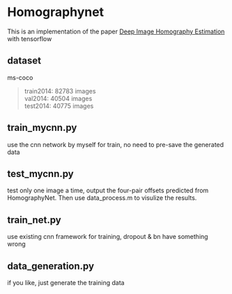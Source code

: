 # Homographynet
This is an implementation of the paper [Deep Image Homography Estimation](https://arxiv.org/pdf/1606.03798.pdf) with tensorflow

## dataset
ms-coco  
> train2014: 82783 images  
> val2014: 40504 images  
> test2014: 40775 images  

## train_mycnn.py
use the cnn network by myself for train, no need to pre-save the generated data  

## test_mycnn.py
test only one image a time, output the four-pair offsets predicted from HomographyNet. Then use data_process.m to visulize the results.  

## train_net.py
use existing cnn framework for training, dropout & bn have something wrong  

## data_generation.py
if you like, just generate the training data
